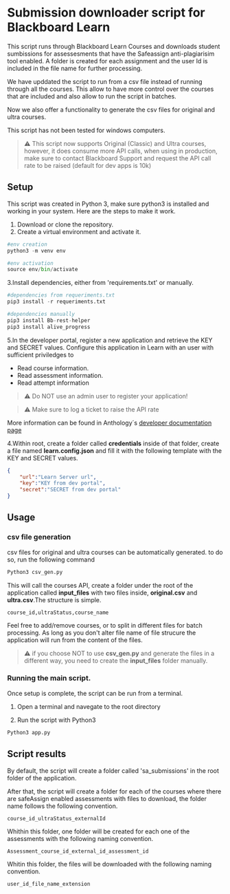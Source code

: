 # Submission downloader script for Blackboard Learn

This script runs through Blackboard Learn Courses and downloads student sumbissions for assessesments that have the Safeassign anti-plagiarisim tool enabled. A folder is created for each assignment and the user Id is included in the file name for further processing.

We have upddated the script to run from a csv file instead of running through all the courses. This allow to have more control over the courses that are included and also allow to run the script in batches.

Now we also offer a functionality to generate the csv files for original and ultra courses.

This script has not been tested for windows computers.

> :warning: This script now supports Original (Classic) and Ultra courses, however, it does consume more API calls, when using in production, make sure to contact Blackboard Support and request the API call rate to be raised (default for dev apps is 10k)

## Setup

This script was created in Python 3, make sure python3 is installed and working in your system. Here are the steps to make it work.

1. Download or clone the repository.
2. Create a virtual environment and activate it.

```Python
#env creation
python3 -m venv env

#env activation
source env/bin/activate
```

3.Install dependencies, either from 'requirements.txt' or manually.

```Python
#dependencies from requeriments.txt
pip3 install -r requeriments.txt

#dependencies manually
pip3 install Bb-rest-helper
pip3 install alive_progress
````

5.In the developer portal, register a new application and retrieve the KEY and SECRET values. Configure this application in Learn with an user with sufficient priviledges to

* Read course information.
* Read assessment information.
* Read attempt information

>:warning: Do NOT use an admin user to register your application!

>:warning: Make sure to log a ticket to raise the API rate

More information can be found in Anthology´s [developer 
documentation page](https://docs.anthology.com/rest-apis/learn/getting-started/registry)

4.Within root, create a folder called **credentials** inside of that folder, create a file named **learn.config.json** and fill it with the following template with the KEY and SECRET values.

```json
{
    "url":"Learn Server url",
    "key":"KEY from dev portal",
    "secret":"SECRET from dev portal"
}
```

## Usage

### csv file generation

csv files for original and ultra courses can be automatically generated. to do so, run the following command

```Python
Python3 csv_gen.py
```

This will call the courses API, create a folder under the root of the application called **input_files** with two files inside, **original.csv** and **ultra.csv**.The structure is simple.

```csv
course_id,ultraStatus,course_name
```

Feel free to add/remove courses, or to split in different files for batch processing. As long as you don't alter file name of file strucure the application will run from the content of the files.

>:warning: if you choose NOT to use **csv_gen.py** and generate the files in a different way, you need to create the **input_files** folder manually.

### Running the main script.

Once setup is complete, the script can be run from a terminal.

1. Open a terminal and navegate to the root directory

2. Run the script with Python3

```Python
Python3 app.py
```

## Script results

By default, the script will create a folder called 'sa_submissions' in the root folder of the application.

After that, the script will create a folder for each of the courses where there are safeAssign enabled assessments with files to download, the folder name follows the following convention.

```csv
course_id_ultraStatus_externalId
```

Whithin this folder, one folder will be created for each one of the assessments with the following naming convention.

```csv
Assessment_course_id_external_id_assessment_id
 ```

Whitin this folder, the files will be downloaded with the following naming convention.

```csv
user_id_file_name_extension 
```

